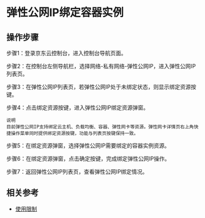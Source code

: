 # 弹性公网IP绑定容器实例

## 操作步骤

步骤1：登录京东云控制台，进入控制台导航页面。

步骤2：在控制台左侧导航栏，选择网络-私有网络-弹性公网IP，进入弹性公网IP列表页。

步骤3：在弹性公网IP列表页，若弹性公网IP处于未绑定状态，则显示绑定资源按键。

步骤4：点击绑定资源按键，进入弹性公网IP绑定资源弹窗。

	说明
	目前弹性公网IP支持绑定云主机、负载均衡、容器、弹性网卡等资源。弹性网卡详情页右上角快捷操作菜单同时提供绑定资源按键，功能与列表页按键保持一致。

步骤5：在绑定资源弹窗，选择弹性公网IP需要绑定的容器实例资源。

步骤6：在绑定资源弹窗，点击确定按键，完成绑定弹性公网IP操作。

步骤7：返回弹性公网IP列表页，查看弹性公网IP绑定情况。

## 相关参考

- [使用限制](../../Introduction/Restrictions.md)
